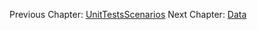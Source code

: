 
Previous Chapter: [UnitTestsScenarios](/docs/07-UnitTestsScenarios)
Next Chapter: [Data](/docs/09-Data)